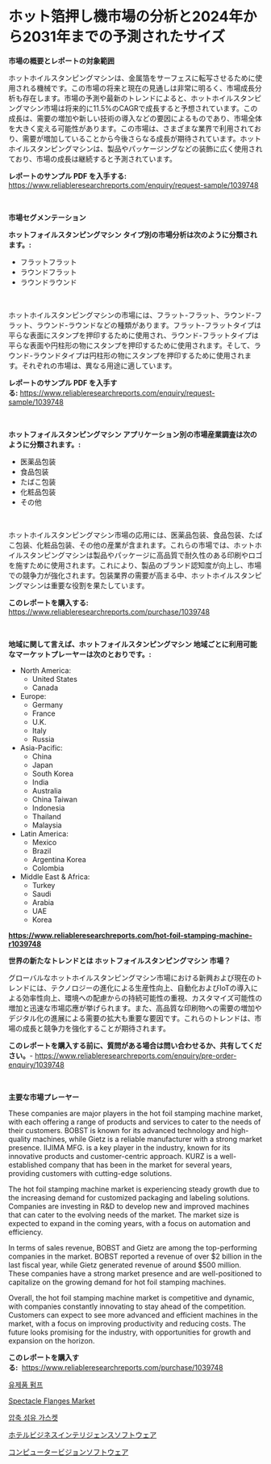 <p><h1>ホット箔押し機市場の分析と2024年から2031年までの予測されたサイズ</h1></p><p><strong>市場の概要とレポートの対象範囲</strong></p>
<p><p>ホットホイルスタンピングマシンは、金属箔をサーフェスに転写させるために使用される機械です。この市場の将来と現在の見通しは非常に明るく、市場成長分析も存在します。市場の予測や最新のトレンドによると、ホットホイルスタンピングマシン市場は将来的に11.5%のCAGRで成長すると予想されています。この成長は、需要の増加や新しい技術の導入などの要因によるものであり、市場全体を大きく変える可能性があります。この市場は、さまざまな業界で利用されており、需要が増加していることから今後さらなる成長が期待されています。ホットホイルスタンピングマシンは、製品やパッケージングなどの装飾に広く使用されており、市場の成長は継続すると予測されています。</p></p>
<p><strong>レポートのサンプル PDF を入手する:</strong> <a href="https://www.reliableresearchreports.com/enquiry/request-sample/1039748">https://www.reliableresearchreports.com/enquiry/request-sample/1039748</a></p>
<p>&nbsp;</p>
<p><strong>市場セグメンテーション</strong></p>
<p><strong>ホットフォイルスタンピングマシン タイプ別の市場分析は次のように分類されます。:</strong></p>
<p><ul><li>フラットフラット</li><li>ラウンドフラット</li><li>ラウンドラウンド</li></ul></p>
<p>&nbsp;</p>
<p><p>ホットホイルスタンピングマシンの市場には、フラット-フラット、ラウンド-フラット、ラウンド-ラウンドなどの種類があります。フラット-フラットタイプは平らな表面にスタンプを押印するために使用され、ラウンド-フラットタイプは平らな表面や円柱形の物にスタンプを押印するために使用されます。そして、ラウンド-ラウンドタイプは円柱形の物にスタンプを押印するために使用されます。それぞれの市場は、異なる用途に適しています。</p></p>
<p><strong>レポートのサンプル PDF を入手する:</strong>&nbsp;<a href="https://www.reliableresearchreports.com/enquiry/request-sample/1039748">https://www.reliableresearchreports.com/enquiry/request-sample/1039748</a></p>
<p>&nbsp;</p>
<p><strong> ホットフォイルスタンピングマシン アプリケーション別の市場産業調査は次のように分類されます。:</strong></p>
<p><ul><li>医薬品包装</li><li>食品包装</li><li>たばこ包装</li><li>化粧品包装</li><li>その他</li></ul></p>
<p>&nbsp;</p>
<p><p>ホットホイルスタンピングマシン市場の応用には、医薬品包装、食品包装、たばこ包装、化粧品包装、その他の産業が含まれます。これらの市場では、ホットホイルスタンピングマシンは製品やパッケージに高品質で耐久性のある印刷やロゴを施すために使用されます。これにより、製品のブランド認知度が向上し、市場での競争力が強化されます。包装業界の需要が高まる中、ホットホイルスタンピングマシンは重要な役割を果たしています。</p></p>
<p><strong>このレポートを購入する:</strong>&nbsp; <a href="https://www.reliableresearchreports.com/purchase/1039748">https://www.reliableresearchreports.com/purchase/1039748</a></p>
<p>&nbsp;</p>
<p><strong>地域に関して言えば、ホットフォイルスタンピングマシン 地域ごとに利用可能なマーケットプレーヤーは次のとおりです。:</strong></p>
<p><ul>
    <li>
        North America:
        <ul>
            <li>United States</li>
            <li>Canada</li>
        </ul>
    </li>
    <li>
        Europe:
        <ul>
            <li>Germany</li>
            <li>France</li>
            <li>U.K.</li>
            <li>Italy</li>
            <li>Russia</li>
        </ul>
    </li>
    <li>
        Asia-Pacific:
        <ul>
            <li>China</li>
            <li>Japan</li>
            <li>South Korea</li>
            <li>India</li>
            <li>Australia</li>
            <li>China Taiwan</li>
            <li>Indonesia</li>
            <li>Thailand</li>
            <li>Malaysia</li>
        </ul>
    </li>
    <li>
        Latin America:
        <ul>
            <li>Mexico</li>
            <li>Brazil</li>
            <li>Argentina Korea</li>
            <li>Colombia</li>
        </ul>
    </li>
    <li>
        Middle East & Africa:
        <ul>
            <li>Turkey</li>
            <li>Saudi</li>
            <li>Arabia</li>
            <li>UAE</li>
            <li>Korea</li>
        </ul>
    </li>
    </ul></p>
<p><strong><a href="https://www.reliableresearchreports.com/hot-foil-stamping-machine-r1039748">https://www.reliableresearchreports.com/hot-foil-stamping-machine-r1039748</a></strong>&nbsp;</p>
<p><strong>世界の新たなトレンドとは ホットフォイルスタンピングマシン 市場？</strong></p>
<p><p>グローバルなホットホイルスタンピングマシン市場における新興および現在のトレンドには、テクノロジーの進化による生産性向上、自動化およびIoTの導入による効率性向上、環境への配慮からの持続可能性の重視、カスタマイズ可能性の増加と迅速な市場応應が挙げられます。また、高品質な印刷物への需要の増加やデジタル化の進展による需要の拡大も重要な要因です。これらのトレンドは、市場の成長と競争力を強化することが期待されます。</p></p>
<p><strong>このレポートを購入する前に、質問がある場合は問い合わせるか、共有してください。</strong>- <a href="https://www.reliableresearchreports.com/enquiry/pre-order-enquiry/1039748">https://www.reliableresearchreports.com/enquiry/pre-order-enquiry/1039748</a></p>
<p>&nbsp;</p>
<p><strong>主要な市場プレーヤー</strong></p>
<p><p>These companies are major players in the hot foil stamping machine market, with each offering a range of products and services to cater to the needs of their customers. BOBST is known for its advanced technology and high-quality machines, while Gietz is a reliable manufacturer with a strong market presence. IIJIMA MFG. is a key player in the industry, known for its innovative products and customer-centric approach. KURZ is a well-established company that has been in the market for several years, providing customers with cutting-edge solutions.</p><p>The hot foil stamping machine market is experiencing steady growth due to the increasing demand for customized packaging and labeling solutions. Companies are investing in R&D to develop new and improved machines that can cater to the evolving needs of the market. The market size is expected to expand in the coming years, with a focus on automation and efficiency.</p><p>In terms of sales revenue, BOBST and Gietz are among the top-performing companies in the market. BOBST reported a revenue of over $2 billion in the last fiscal year, while Gietz generated revenue of around $500 million. These companies have a strong market presence and are well-positioned to capitalize on the growing demand for hot foil stamping machines.</p><p>Overall, the hot foil stamping machine market is competitive and dynamic, with companies constantly innovating to stay ahead of the competition. Customers can expect to see more advanced and efficient machines in the market, with a focus on improving productivity and reducing costs. The future looks promising for the industry, with opportunities for growth and expansion on the horizon.</p></p>
<p><strong>このレポートを購入する:</strong>&nbsp;&nbsp;<a href="https://www.reliableresearchreports.com/purchase/1039748">https://www.reliableresearchreports.com/purchase/1039748</a></p>
<p><p><a href="https://medium.com/@lowellleke20231/dairy-pump-%EC%8B%9C%EC%9E%A5-%EB%B6%84%EC%84%9D-%EA%B8%80%EB%A1%9C%EB%B2%8C-%EC%82%B0%EC%97%85%EC%9D%98-%EC%A0%84%EB%A7%9D-%EB%B0%8F-%EC%98%88%EC%B8%A1-2024%EB%85%84%EB%B6%80%ED%84%B0-2031%EB%85%84%EA%B9%8C%EC%A7%80-103affb6c509">유제품 펌프</a></p><p><a href="https://github.com/Airanohannonzb68e5pb53oc1/Market-Research-Report-List-2/blob/main/spectacle-flanges-market.md">Spectacle Flanges Market</a></p><p><a href="https://medium.com/@hershelkris/%ED%8E%8C%ED%94%84-%EA%B0%80%EC%86%8C%EC%A0%9C-%EC%8B%9C%EC%9E%A5-%EB%B3%B4%EA%B3%A0%EC%84%9C%EB%8A%94-%EC%9D%B4-%EC%8B%9C%EC%9E%A5%EC%9D%98-%EC%B5%9C%EC%8B%A0-%EB%8F%99%ED%96%A5%EA%B3%BC-%EC%84%B1%EC%9E%A5-%EA%B8%B0%ED%9A%8C%EB%A5%BC-%EB%B3%B4%EC%97%AC%EC%A4%8D%EB%8B%88%EB%8B%A4-467091aca6c0">압축 섬유 가스켓</a></p><p><a href="https://medium.com/@myronobertrtys5475654/%E3%83%9B%E3%83%86%E3%83%AB%E3%83%93%E3%82%B8%E3%83%8D%E3%82%B9%E3%82%A4%E3%83%B3%E3%83%86%E3%83%AA%E3%82%B8%E3%82%A7%E3%83%B3%E3%82%B9%E3%82%BD%E3%83%95%E3%83%88%E3%82%A6%E3%82%A7%E3%82%A2%E5%B8%82%E5%A0%B4%E3%81%AE%E3%83%A1%E3%83%88%E3%83%AA%E3%82%AF%E3%82%B9%E3%82%92%E8%A7%A3%E8%AA%AD%E3%81%99%E3%82%8B-%E5%B8%82%E5%A0%B4%E3%82%B7%E3%82%A7%E3%82%A2-%E3%83%88%E3%83%AC%E3%83%B3%E3%83%89-%E3%81%8A%E3%82%88%E3%81%B3%E6%88%90%E9%95%B7%E3%83%91%E3%82%BF%E3%83%BC%E3%83%B3-2adac9330796">ホテルビジネスインテリジェンスソフトウェア</a></p><p><a href="https://medium.com/@murraycod1929/%E3%82%B3%E3%83%B3%E3%83%94%E3%83%A5%E3%83%BC%E3%82%BF%E3%83%93%E3%82%B8%E3%83%A7%E3%83%B3%E3%82%BD%E3%83%95%E3%83%88%E3%82%A6%E3%82%A7%E3%82%A2%E5%B8%82%E5%A0%B4%E8%AA%BF%E6%9F%BB%E3%83%AC%E3%83%9D%E3%83%BC%E3%83%88-%E3%81%9D%E3%81%AE%E6%AD%B4%E5%8F%B2%E3%81%A8%E4%BA%88%E6%B8%AC2031%E5%B9%B4%E3%81%BE%E3%81%A7%E3%81%AE2024-93267680a624">コンピュータービジョンソフトウェア</a></p></p>